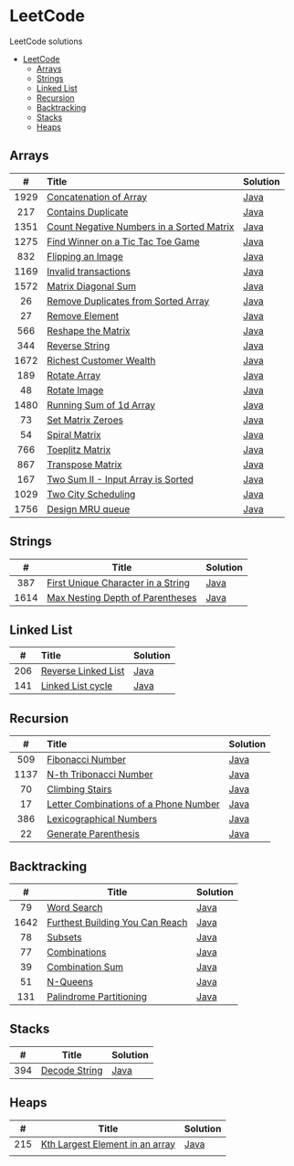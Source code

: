 # LeetCode
LeetCode solutions

<!-- TOC -->
* [LeetCode](#leetcode)
  * [Arrays](#arrays)
  * [Strings](#strings)
  * [Linked List](#linked-list)
  * [Recursion](#recursion)
  * [Backtracking](#backtracking)
  * [Stacks](#stacks)
  * [Heaps](#heaps)
<!-- TOC -->

## Arrays
|  #   | Title                                                                                                                             | Solution                                                                                                            |
|:----:|:----------------------------------------------------------------------------------------------------------------------------------|---------------------------------------------------------------------------------------------------------------------|
| 1929 | [Concatenation of Array](https://leetcode.com/problems/concatenation-of-array/)                                                   | [Java](https://github.com/suyogkolte/leetcode/blob/main/Algorithms/Arrays/src/ConcatenationOfArray.java)            |
| 217  | [Contains Duplicate](https://leetcode.com/problems/contains-duplicate/description/)                                               | [Java](https://github.com/suyogkolte/leetcode/blob/main/Algorithms/Arrays/src/ContainsDuplicate.java)               |
| 1351 | [Count Negative Numbers in a Sorted Matrix](https://leetcode.com/problems/count-negative-numbers-in-a-sorted-matrix/description/) | [Java](https://github.com/suyogkolte/leetcode/blob/main/Algorithms/Arrays/src/CountNegativeNosInSortedMatrix.java)  |
| 1275 | [Find Winner on a Tic Tac Toe Game](https://leetcode.com/problems/find-winner-on-a-tic-tac-toe-game/description/)                 | [Java](https://github.com/suyogkolte/leetcode/blob/main/Algorithms/Arrays/src/FindTicTacToeWinner.java)             |
| 832  | [Flipping an Image](https://leetcode.com/problems/flipping-an-image/description/)                                                 | [Java](https://github.com/suyogkolte/leetcode/blob/main/Algorithms/Arrays/src/FlipInvertImage.java)                 |
| 1169 | [Invalid transactions](https://leetcode.com/problems/invalid-transactions/description/)                                           | [Java](https://github.com/suyogkolte/leetcode/blob/main/Algorithms/Arrays/src/InvalidTransactions.java)             |
| 1572 | [Matrix Diagonal Sum](https://leetcode.com/problems/matrix-diagonal-sum/description/)                                             | [Java](https://github.com/suyogkolte/leetcode/blob/main/Algorithms/Arrays/src/MatrixDiagonalSum.java)               |
|  26  | [Remove Duplicates from Sorted Array](https://leetcode.com/problems/remove-duplicates-from-sorted-array/description/)             | [Java](https://github.com/suyogkolte/leetcode/blob/main/Algorithms/Arrays/src/RemoveDuplicatesFromSortedArray.java) |
|  27  | [Remove Element](https://leetcode.com/problems/remove-element/description/)                                                       | [Java](https://github.com/suyogkolte/leetcode/blob/main/Algorithms/Arrays/src/RemoveElement.java)                   |
| 566  | [Reshape the Matrix](https://leetcode.com/problems/reshape-the-matrix/description/)                                               | [Java](https://github.com/suyogkolte/leetcode/blob/main/Algorithms/Arrays/src/ReshapeMatrix.java)                   |
| 344  | [Reverse String](https://leetcode.com/problems/reverse-string/description/)                                                       | [Java](https://github.com/suyogkolte/leetcode/blob/main/Algorithms/Arrays/src/ReverseString.java)                   |
| 1672 | [Richest Customer Wealth](https://leetcode.com/problems/richest-customer-wealth/description/)                                     | [Java](https://github.com/suyogkolte/leetcode/blob/main/Algorithms/Arrays/src/RichestCustomerWealth.java)           |
| 189  | [Rotate Array](https://leetcode.com/problems/rotate-array/description/)                                                           | [Java](https://github.com/suyogkolte/leetcode/blob/main/Algorithms/Arrays/src/RotateArray.java)                     |
|  48  | [Rotate Image](https://leetcode.com/problems/rotate-image/description/)                                                           | [Java](https://github.com/suyogkolte/leetcode/blob/main/Algorithms/Arrays/src/RotateImage.java)                     |
| 1480 | [Running Sum of 1d Array](https://leetcode.com/problems/running-sum-of-1d-array/description/)                                     | [Java](https://github.com/suyogkolte/leetcode/blob/main/Algorithms/Arrays/src/RunningSumOf1dArray.java)             |
|  73  | [Set Matrix Zeroes](https://leetcode.com/problems/set-matrix-zeroes/description/)                                                 | [Java](https://github.com/suyogkolte/leetcode/blob/main/Algorithms/Arrays/src/SetMatrixZeroes.java)                 |
|  54  | [Spiral Matrix](https://leetcode.com/problems/spiral-matrix/description/)                                                         | [Java](https://github.com/suyogkolte/leetcode/blob/main/Algorithms/Arrays/src/SpiralMatrix.java)                    |
| 766  | [Toeplitz Matrix](https://leetcode.com/problems/toeplitz-matrix/description/)                                                     | [Java](https://github.com/suyogkolte/leetcode/blob/main/Algorithms/Arrays/src/ToeplitzMatrix.java)                  |
| 867  | [Transpose Matrix](https://leetcode.com/problems/transpose-matrix/description/)                                                   | [Java](https://github.com/suyogkolte/leetcode/blob/main/Algorithms/Arrays/src/TransposeMatrix.java)                 |
| 167  | [Two Sum II - Input Array is Sorted](https://leetcode.com/problems/two-sum-ii-input-array-is-sorted/description/)                 | [Java](https://github.com/suyogkolte/leetcode/blob/main/Algorithms/Arrays/src/TwoSumII.java)                        |
| 1029 | [Two City Scheduling](https://leetcode.com/problems/two-city-scheduling/description/)                                             | [Java](https://github.com/suyogkolte/leetcode/blob/main/Algorithms/Arrays/src/Two_City_Scheduling.java)             |
| 1756 | [Design MRU queue](https://leetcode.com/problems/design-most-recently-used-queue/)                                                | [Java](https://github.com/suyogkolte/leetcode/blob/main/Algorithms/Arrays/src/MRUQueue.java)                        |

## Strings
|  #   | Title                                                                                                                   | Solution                                                                                                              |
|:----:|-------------------------------------------------------------------------------------------------------------------------|-----------------------------------------------------------------------------------------------------------------------|
| 387  | [First Unique Character in a String](https://leetcode.com/problems/first-unique-character-in-a-string/description/)     | [Java](https://github.com/suyogkolte/leetcode/blob/main/Algorithms/Strings/src/First_Unique_Char.java)                |
| 1614 | [Max Nesting Depth of Parentheses](https://leetcode.com/problems/maximum-nesting-depth-of-the-parentheses/description/) | [Java](https://github.com/suyogkolte/leetcode/blob/main/Algorithms/Strings/src/Max_Nesting_Depth_Of_Parentheses.java) |


## Linked List
|  #  | Title                                                                                 | Solution                                                                                                  |
|:---:|:--------------------------------------------------------------------------------------|-----------------------------------------------------------------------------------------------------------|
| 206 | [Reverse Linked List](https://leetcode.com/problems/reverse-linked-list/description/) | [Java](https://github.com/suyogkolte/leetcode/blob/main/Algorithms/LinkedList/src/ReverseLinkedList.java) |
| 141 | [Linked List cycle](https://leetcode.com/problems/linked-list-cycle/description/)     | [Java](https://github.com/suyogkolte/leetcode/blob/main/Algorithms/LinkedList/src/Linked_List_Cycle.java) |


## Recursion
|  #   | Title                                                                                                                     | Solution                                                                                                                  |
|:----:|:--------------------------------------------------------------------------------------------------------------------------|---------------------------------------------------------------------------------------------------------------------------|
| 509  | [Fibonacci Number](https://leetcode.com/problems/fibonacci-number/description/)                                           | [Java](https://github.com/suyogkolte/leetcode/blob/main/Algorithms/Recursion/src/Fibonacci_Number.java)                   |
| 1137 | [N-th Tribonacci Number](https://leetcode.com/problems/n-th-tribonacci-number/description/)                               | [Java](https://github.com/suyogkolte/leetcode/blob/main/Algorithms/Recursion/src/Nth_Tribonacci_Number.java)              |
|  70  | [Climbing Stairs](https://leetcode.com/problems/climbing-stairs/description/)                                             | [Java](https://github.com/suyogkolte/leetcode/blob/main/Algorithms/Recursion/src/Climbing_Stairs.java)                    |
|  17  | [Letter Combinations of a Phone Number](https://leetcode.com/problems/letter-combinations-of-a-phone-number/description/) | [Java](https://github.com/suyogkolte/leetcode/blob/main/Algorithms/Recursion/src/Letter_Combinations_Of_PhoneNumber.java) |
| 386  | [Lexicographical Numbers](https://leetcode.com/problems/lexicographical-numbers/)                                         | [Java](https://github.com/suyogkolte/leetcode/blob/main/Algorithms/Recursion/src/Lexicographical_Numbers.java)            |
|  22  | [Generate Parenthesis](https://leetcode.com/problems/generate-parentheses/description/)                                   | [Java](https://github.com/suyogkolte/leetcode/blob/main/Algorithms/Recursion/src/Generate_Parenthesis.java)               |


## Backtracking
|  #   | Title                                                                                                                                                 | Solution                                                                                                                  |
|:----:|-------------------------------------------------------------------------------------------------------------------------------------------------------|---------------------------------------------------------------------------------------------------------------------------|
|  79  | [Word Search](https://leetcode.com/problems/word-search/description/)                                                                                 | [Java](https://github.com/suyogkolte/leetcode/blob/main/Algorithms/Backtracking/src/Word_Search.java)                     |
| 1642 | [Furthest Building You Can Reach](https://leetcode.com/problems/furthest-building-you-can-reach/description/?envType=daily-question&envId=2024-02-17) | [Java](https://github.com/suyogkolte/leetcode/blob/main/Algorithms/Backtracking/src/Furthest_Building_You_Can_Reach.java) |
|  78  | [Subsets](https://leetcode.com/problems/subsets/)                                                                                                     | [Java](https://github.com/suyogkolte/leetcode/blob/main/Algorithms/Backtracking/src/Furthest_Building_You_Can_Reach.java) |
|  77  | [Combinations](https://leetcode.com/problems/combinations/description/)                                                                               | [Java](https://github.com/suyogkolte/leetcode/blob/main/Algorithms/Backtracking/src/Combinations.java)                    |
|  39  | [Combination Sum](https://leetcode.com/problems/combination-sum/description/)                                                                         | [Java](https://github.com/suyogkolte/leetcode/blob/main/Algorithms/Backtracking/src/Combinations.java)                    |
|  51  | [N-Queens](https://leetcode.com/problems/n-queens/description/)                                                                                       | [Java](https://github.com/suyogkolte/leetcode/blob/main/Algorithms/Backtracking/src/N_Queens.java)                        |
| 131  | [Palindrome Partitioning](https://leetcode.com/problems/palindrome-partitioning/description/)                                                         | [Java](https://github.com/suyogkolte/leetcode/blob/main/Algorithms/Backtracking/src/Palindrome_Partitioning.java)         |

## Stacks
| #   | Title                                                                     | Solution                                                                                          |
|-----|---------------------------------------------------------------------------|---------------------------------------------------------------------------------------------------|
| 394 | [Decode String](https://leetcode.com/problems/decode-string/description/) | [Java](https://github.com/suyogkolte/leetcode/blob/main/Algorithms/Stacks/src/Decode_String.java) |

## Heaps

| #   | Title                                                                                                         | Solution                                                                                               |
|-----|---------------------------------------------------------------------------------------------------------------|--------------------------------------------------------------------------------------------------------|
| 215 | [Kth Largest Element in an array](https://leetcode.com/problems/kth-largest-element-in-an-array/description/) | [Java](https://github.com/suyogkolte/leetcode/blob/main/Algorithms/Heaps/src/Kth_Largest_Element.java) |
|     |                                                                                                               |                                                                                                        |
